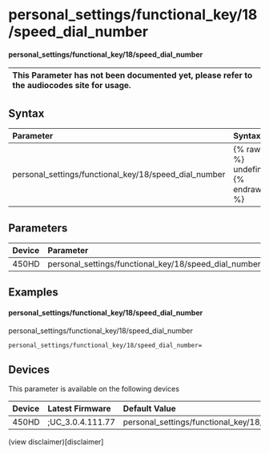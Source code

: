 ﻿---
description: personal_settings/functional_key/18/speed_dial_number
search:
    keywords: ['personal_settings','functional_key','18','speed_dial_number']
---

# personal_settings/functional_key/18/speed_dial_number

#### personal_settings/functional_key/18/speed_dial_number


| This Parameter has not been documented yet, please refer to the audiocodes site for usage.  |
| :--- |

## Syntax
| Parameter | Syntax |
| :--- | :--- |
|personal_settings/functional_key/18/speed_dial_number | {% raw %} undefined {% endraw %} |

## Parameters
|Device|Parameter|value|Description|
|:---|:---|:---|:---|
| 450HD | personal_settings/functional_key/18/speed_dial_number |  |  |

## Examples
#### personal_settings/functional_key/18/speed_dial_number

personal_settings/functional_key/18/speed_dial_number

```
personal_settings/functional_key/18/speed_dial_number=
```

## Devices
This parameter is available on the following devices

| Device | Latest Firmware | Default Value |
|:---|:---|:---|
| 450HD | ;UC_3.0.4.111.77 | personal_settings/functional_key/18/speed_dial_number= 

(view disclaimer)[disclaimer]

